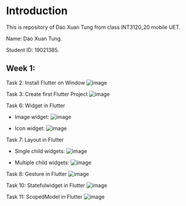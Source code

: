 # Introduction

This is repository of Dao Xuan Tung from class INT3120_20 mobile UET.

Name: Dao Xuan Tung.

Student ID: 19021385.

## Week 1:

Task 2: Install Flutter on Window
![image](https://user-images.githubusercontent.com/56082813/155702570-82102619-a132-4e4b-87c7-324f455c0d5e.png)


Task 3: Create first Flutter Project
![image](https://user-images.githubusercontent.com/56082813/155702804-e546fed3-cd16-48ef-9d11-7e0708682e07.png)


Task 6: Widget in Flutter
- Image widget:
![image](https://user-images.githubusercontent.com/56082813/155703176-032cbfc5-1c9b-442c-ac9b-e3a195a750e8.png)

- Icon widget:
![image](https://user-images.githubusercontent.com/56082813/155703223-ed2238db-5ed5-4aec-a666-f694b305204b.png)


Task 7: Layout in Flutter
- Single child widgets:
![image](https://user-images.githubusercontent.com/56082813/155703375-53a8b6e9-eef0-41f5-915d-461fe8d269ae.png)

- Multiple child widgets:
![image](https://user-images.githubusercontent.com/56082813/155703520-26c22d02-0dc6-4dd3-a024-df5844f00ad7.png)


Task 8: Gesture in Flutter
![image](https://user-images.githubusercontent.com/56082813/155703715-dbdb3fa9-1435-41ca-8166-0ffe4f1f54b9.png)


Task 10: Statefulwidget in Flutter
![image](https://user-images.githubusercontent.com/56082813/155703846-5faf91de-819f-4867-a6b7-92017d4f63cb.png)


Task 11: ScopedModel in Flutter
![image](https://user-images.githubusercontent.com/56082813/155703926-4277f645-4aee-41c1-b210-6e28684a7031.png)

